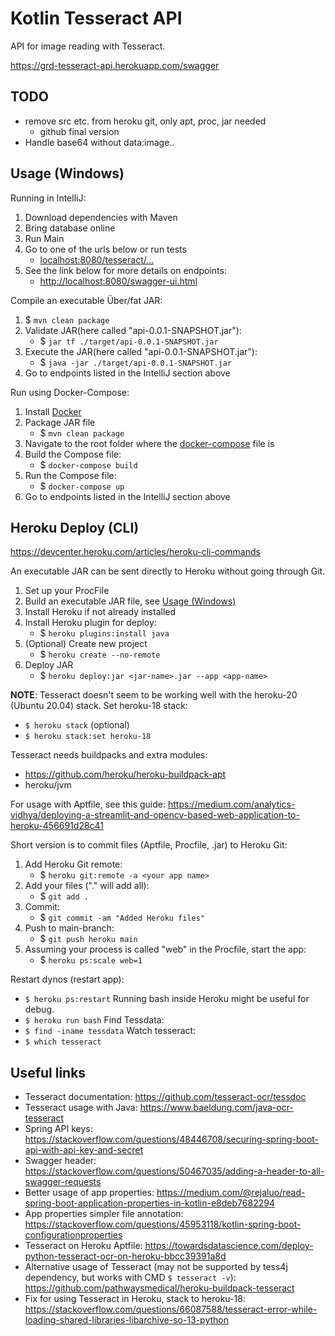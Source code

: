 # Kotlin Tesseract API

API for image reading with Tesseract.

https://grd-tesseract-api.herokuapp.com/swagger

## TODO

- remove src etc. from heroku git, only apt, proc, jar needed
  - github final version 
- Handle base64 without data:image..

## Usage (Windows)

Running in IntelliJ:
1. Download dependencies with Maven
2. Bring database online
3. Run Main 
4. Go to one of the urls below or run tests
   - [localhost:8080/tesseract/...](localhost:8080/tesseract/)
5. See the link below for more details on endpoints:
   - [http://localhost:8080/swagger-ui.html](http://localhost:8080/swagger-ui.html)

Compile an executable Über/fat JAR:
1. $ `mvn clean package`
2. Validate JAR(here called "api-0.0.1-SNAPSHOT.jar"):
    - $ `jar tf ./target/api-0.0.1-SNAPSHOT.jar`
3. Execute the JAR(here called "api-0.0.1-SNAPSHOT.jar"):
    - $ `java -jar ./target/api-0.0.1-SNAPSHOT.jar`
4. Go to endpoints listed in the IntelliJ section above

Run using Docker-Compose:
1. Install [Docker](https://www.docker.com)
2. Package JAR file
   - $ `mvn clean package` 
3. Navigate to the root folder where the [docker-compose](./docker-compose.yml) file is
4. Build the Compose file:
   - $ `docker-compose build`
5. Run the Compose file:
   - $ `docker-compose up`
6. Go to endpoints listed in the IntelliJ section above

## Heroku Deploy (CLI)

https://devcenter.heroku.com/articles/heroku-cli-commands

An executable JAR can be sent directly to Heroku without going through Git.
1. Set up your ProcFile
1. Build an executable JAR file, see [Usage (Windows)](#usage-(windows))
1. Install Heroku if not already installed
1. Install Heroku plugin for deploy:
   - $ `heroku plugins:install java`
1. (Optional) Create new project
   - $ `heroku create --no-remote`
1. Deploy JAR
   - $ `heroku deploy:jar <jar-name>.jar --app <app-name>`

**NOTE**: Tesseract doesn't seem to be working well with the heroku-20 (Ubuntu 20.04) stack. 
Set heroku-18 stack:
- `$ heroku stack` (optional)
- `$ heroku stack:set heroku-18`

Tesseract needs buildpacks and extra modules:
- https://github.com/heroku/heroku-buildpack-apt
- heroku/jvm

For usage with Aptfile, see this guide: https://medium.com/analytics-vidhya/deploying-a-streamlit-and-opencv-based-web-application-to-heroku-456691d28c41
 
Short version is to commit files (Aptfile, Procfile, .jar) to Heroku Git:
1. Add Heroku Git remote:
   - $ `heroku git:remote -a <your app name>`
2. Add your files ("." will add all):
   - $ `git add .`
3. Commit:
   - $ `git commit -am "Added Heroku files"`
4. Push to main-branch:
   - $ `git push heroku main`
5. Assuming your process is called "web" in the Procfile, start the app:
   - $ `heroku ps:scale web=1`

Restart dynos (restart app):
- `$ heroku ps:restart`
Running bash inside Heroku might be useful for debug.
- `$ heroku run bash`
Find Tessdata:
- `$ find -iname tessdata`
Watch tesseract:
- `$ which tesseract`

## Useful links

- Tesseract documentation: https://github.com/tesseract-ocr/tessdoc
- Tesseract usage with Java: https://www.baeldung.com/java-ocr-tesseract
- Spring API keys: https://stackoverflow.com/questions/48446708/securing-spring-boot-api-with-api-key-and-secret
- Swagger header: https://stackoverflow.com/questions/50467035/adding-a-header-to-all-swagger-requests
- Better usage of app properties: https://medium.com/@rejaluo/read-spring-boot-application-properties-in-kotlin-e8deb7682294
- App properties simpler file annotation: https://stackoverflow.com/questions/45953118/kotlin-spring-boot-configurationproperties
- Tesseract on Heroku Aptfile: https://towardsdatascience.com/deploy-python-tesseract-ocr-on-heroku-bbcc39391a8d
- Alternative usage of Tesseract (may not be supported by tess4j dependency, but works with CMD `$ tesseract -v`): https://github.com/pathwaysmedical/heroku-buildpack-tesseract
- Fix for using Tesseract in Heroku, stack to heroku-18: https://stackoverflow.com/questions/66087588/tesseract-error-while-loading-shared-libraries-libarchive-so-13-python